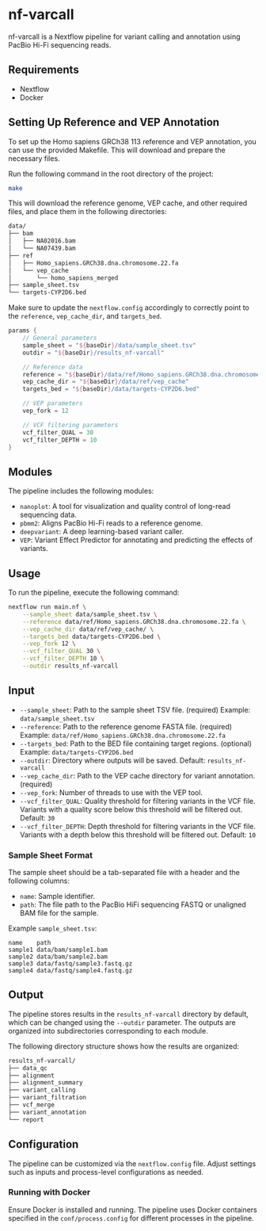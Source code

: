 # nf-varcall

nf-varcall is a Nextflow pipeline for variant calling and annotation using PacBio Hi-Fi sequencing reads.

## Requirements

- Nextflow
- Docker

## Setting Up Reference and VEP Annotation

To set up the Homo sapiens GRCh38 113 reference and VEP annotation, you can use the provided Makefile. This will download and prepare the necessary files.

Run the following command in the root directory of the project:

```bash
make
```

This will download the reference genome, VEP cache, and other required files, and place them in the following directories:

```bash
data/
├── bam
│   ├── NA02016.bam
│   └── NA07439.bam
├── ref
│   ├── Homo_sapiens.GRCh38.dna.chromosome.22.fa
│   └── vep_cache
│       └── homo_sapiens_merged
├── sample_sheet.tsv
└── targets-CYP2D6.bed
```

Make sure to update the `nextflow.config` accordingly to correctly point to the `reference`, `vep_cache_dir`, and `targets_bed`.

```groovy
params {
    // General parameters
    sample_sheet = "${baseDir}/data/sample_sheet.tsv"
    outdir = "${baseDir}/results_nf-varcall"

    // Reference data
    reference = "${baseDir}/data/ref/Homo_sapiens.GRCh38.dna.chromosome.22.fa"
    vep_cache_dir = "${baseDir}/data/ref/vep_cache"
    targets_bed = "${baseDir}/data/targets-CYP2D6.bed"

    // VEP parameters
    vep_fork = 12

    // VCF filtering parameters
    vcf_filter_QUAL = 30
    vcf_filter_DEPTH = 10
}
```

## Modules

The pipeline includes the following modules:

- `nanoplot`: A tool for visualization and quality control of long-read sequencing data.
- `pbmm2`: Aligns PacBio Hi-Fi reads to a reference genome.
- `deepvariant`: A deep learning-based variant caller.
- `VEP`: Variant Effect Predictor for annotating and predicting the effects of variants.

## Usage

To run the pipeline, execute the following command:

```bash
nextflow run main.nf \
    --sample_sheet data/sample_sheet.tsv \
    --reference data/ref/Homo_sapiens.GRCh38.dna.chromosome.22.fa \
    --vep_cache_dir data/ref/vep_cache/ \
    --targets_bed data/targets-CYP2D6.bed \
    --vep_fork 12 \
    --vcf_filter_QUAL 30 \
    --vcf_filter_DEPTH 10 \
    --outdir results_nf-varcall
```

## Input

- `--sample_sheet`: Path to the sample sheet TSV file. (required) Example: `data/sample_sheet.tsv`
- `--reference`: Path to the reference genome FASTA file. (required) Example: `data/ref/Homo_sapiens.GRCh38.dna.chromosome.22.fa`
- `--targets_bed`: Path to the BED file containing target regions. (optional) Example: `data/targets-CYP2D6.bed`
- `--outdir`: Directory where outputs will be saved. Default: `results_nf-varcall`
- `--vep_cache_dir`: Path to the VEP cache directory for variant annotation. (required)
- `--vep_fork`: Number of threads to use with the VEP tool.
- `--vcf_filter_QUAL`: Quality threshold for filtering variants in the VCF file. Variants with a quality score below this threshold will be filtered out. Default: `30`
- `--vcf_filter_DEPTH`: Depth threshold for filtering variants in the VCF file. Variants with a depth below this threshold will be filtered out. Default: `10`

### Sample Sheet Format

The sample sheet should be a tab-separated file with a header and the following columns:

- `name`: Sample identifier.
- `path`: The file path to the PacBio HiFi sequencing FASTQ or unaligned BAM file for the sample.

Example `sample_sheet.tsv`:

```text
name    path
sample1 data/bam/sample1.bam
sample2 data/bam/sample2.bam
sample3 data/fastq/sample3.fastq.gz
sample4 data/fastq/sample4.fastq.gz
```

## Output

The pipeline stores results in the `results_nf-varcall` directory by default, which can be changed using the `--outdir` parameter. The outputs are organized into subdirectories corresponding to each module.

The following directory structure shows how the results are organized:

```bash
results_nf-varcall/
├── data_qc
├── alignment
├── alignment_summary
├── variant_calling
├── variant_filtration
├── vcf_merge
├── variant_annotation
└── report
```

## Configuration

The pipeline can be customized via the `nextflow.config` file. Adjust settings such as inputs and process-level configurations as needed.

### Running with Docker

Ensure Docker is installed and running. The pipeline uses Docker containers specified in the `conf/process.config` for different processes in the pipeline.
